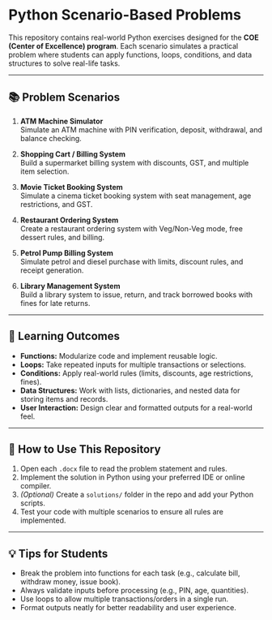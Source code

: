 # Python Scenario-Based Problems

This repository contains real-world Python exercises designed for the **COE (Center of Excellence) program**. Each scenario simulates a practical problem where students can apply functions, loops, conditions, and data structures to solve real-life tasks.  

---

## 📚 Problem Scenarios

1. **ATM Machine Simulator**  
   Simulate an ATM machine with PIN verification, deposit, withdrawal, and balance checking.

2. **Shopping Cart / Billing System**  
   Build a supermarket billing system with discounts, GST, and multiple item selection.

3. **Movie Ticket Booking System**  
   Simulate a cinema ticket booking system with seat management, age restrictions, and GST.

4. **Restaurant Ordering System**  
   Create a restaurant ordering system with Veg/Non-Veg mode, free dessert rules, and billing.

5. **Petrol Pump Billing System**  
   Simulate petrol and diesel purchase with limits, discount rules, and receipt generation.

6. **Library Management System**  
   Build a library system to issue, return, and track borrowed books with fines for late returns.

---

## 🎯 Learning Outcomes

- **Functions:** Modularize code and implement reusable logic.  
- **Loops:** Take repeated inputs for multiple transactions or selections.  
- **Conditions:** Apply real-world rules (limits, discounts, age restrictions, fines).  
- **Data Structures:** Work with lists, dictionaries, and nested data for storing items and records.  
- **User Interaction:** Design clear and formatted outputs for a real-world feel.  

---

## 🚀 How to Use This Repository

1. Open each `.docx` file to read the problem statement and rules.  
2. Implement the solution in Python using your preferred IDE or online compiler.  
3. *(Optional)* Create a `solutions/` folder in the repo and add your Python scripts.  
4. Test your code with multiple scenarios to ensure all rules are implemented.  

---

## 💡 Tips for Students

- Break the problem into functions for each task (e.g., calculate bill, withdraw money, issue book).  
- Always validate inputs before processing (e.g., PIN, age, quantities).  
- Use loops to allow multiple transactions/orders in a single run.  
- Format outputs neatly for better readability and user experience.  

